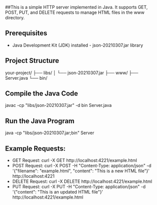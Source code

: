 ##This is a simple HTTP server implemented in Java. 
It supports GET, POST, PUT, and DELETE requests to manage HTML files in the www directory. 
## Prerequisites 
- Java Development Kit (JDK) installed - json-20210307.jar library 
## Project Structure 
your-project/ ├── libs/ │ └── json-20210307.jar ├── www/ ├── Server.java └── bin/ 
## Compile the Java Code 
javac -cp "libs/json-20210307.jar" -d bin Server.java 
## Run the Java Program 
java -cp "libs/json-20210307.jar;bin" Server 
## Example Requests: 

- GET Request: curl -X GET http://localhost:4221/example.html 
- POST Request: curl -X POST -H "Content-Type: application/json" -d '{"filename": "example.html", "content": "This is a new HTML file"}' http://localhost:4221
- DELETE Request: curl -X DELETE http://localhost:4221/example.html
- PUT Request: curl -X PUT -H "Content-Type: application/json" -d '{"content": "This is an updated HTML file"}' http://localhost:4221/example.html
